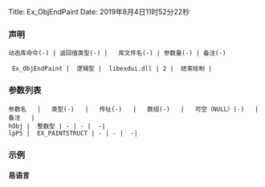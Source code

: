 Title: Ex_ObjEndPaint
Date: 2019年8月4日11时52分22秒

### 声明


```table
动态库命令(-) | 返回值类型(-) |   库文件名(-) | 参数量(-) | 备注(-)

 Ex_ObjEndPaint |  逻辑型 |  libexdui.dll | 2 |  结束绘制 | 
```


### 参数列表

```table
参数名   |   类型(-)   |   传址(-)   |   数组(-)   |   可空（NULL）(-)   |   备注   |
hObj |  整数型 | - | - |  -| 
lpPS |  EX_PAINTSTRUCT | - | - |  -| 
```




### 示例
#### 易语言
```c

```